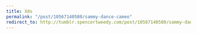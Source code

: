 ```yaml
---
title: Xds
permalink: "/post/10567140580/sammy-dance-cameo"
redirect_to: http://tumblr.spencertweedy.com/post/10567140580/sammy-dance-cameo
---
```


